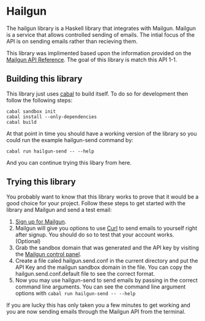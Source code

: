 # Hailgun

The hailgun library is a Haskell library that integrates with Mailgun. Mailgun is a service that
allows controlled sending of emails. The intial focus of the API is on sending emails rather than 
recieving them.

This library was implimented based upon the information provided on the [Mailgun API Reference][1].
The goal of this library is match this API 1-1.

## Building this library

This library just uses [cabal][5] to build itself. To do so for development then follow the following
steps:

    cabal sandbox init
    cabal install --only-dependencies
    cabal build

At that point in time you should have a working version of the library so you could run the example
hailgun-send command by:

    cabal run hailgun-send -- --help

And you can continue trying this libary from here.

## Trying this library

You probably want to know that this library works to prove that it would be a good choice for your
project. Follow these steps to get started with the library and Mailgun and send a test email:

 1. [Sign up for Mailgun][2].
 1. Mailgun will give you options to use [Curl][3] to send emails to yourself right after signup.
    You should do so to test that your account works. (Optional)
 1. Grab the sandbox domain that was generated and the API key by visiting the [Mailgun control panel][4].
 1. Create a file caled hailgun.send.conf in the current directory and put the API Key and the
    mailgun sandbox domain in the file. You can copy the hailgun.send.conf.default file to see the
    correct format.
 1. Now you may use hailgun-send to send emails by passing in the correct command line arguments.
    You can see the command line argument options with `cabal run hailgun-send -- --help`

If you are lucky this has only taken you a few minutes to get working and you are now sending emails
through the Mailgun API from the terminal.

 [1]: http://documentation.mailgun.com/api_reference.html
 [2]: https://mailgun.com/signup
 [3]: http://man.cx/curl
 [4]: https://mailgun.com/cp
 [5]: http://www.haskell.org/cabal/
